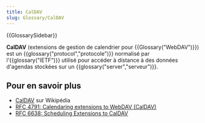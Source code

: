```yaml
---
title: CalDAV
slug: Glossary/CalDAV
---
```


{{GlossarySidebar}}

**CalDAV** (extensions de gestion de calendrier pour {{Glossary("WebDAV")}}) est un {{glossary("protocol","protocole")}} normalisé par l'{{glossary("IETF")}} utilisé pour accéder à distance à des données d'agendas stockées sur un {{glossary("server","serveur")}}.

## Pour en savoir plus

- [CalDAV](https://fr.wikipedia.org/wiki/CalDAV) sur Wikipédia
- [RFC 4791: Calendaring extensions to WebDAV (CalDAV)](https://tools.ietf.org/html/rfc4791)
- [RFC 6638: Scheduling Extensions to CalDAV](https://tools.ietf.org/html/rfc6638)
